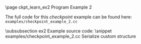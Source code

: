 \page ckpt_learn_ex2 Program Example 2

The full code for this *checkpoint* example can be found here:
`examples/checkpoint_example_2.cc`

\subsubsection ex2 Example source code:
\snippet examples/checkpoint_example_2.cc Serialize custom structure

